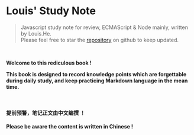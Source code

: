 # Louis' Study Note

>Javascript study note for review, ECMAScript &amp; Node mainly, written by Louis.He.<br>
Please feel free to star the [repository](https://github.com/louishwy/study-note) on github to keep updated.

<br>

**Welcome to this rediculous book !**

**This book is designed to record knowledge points which are forgettable during daily study, and keep practicing Markdown language in the mean time.**

<br>

#### 提前预警，笔记正文由中文编撰 ！
#### Please be aware the content is written in Chinese !
